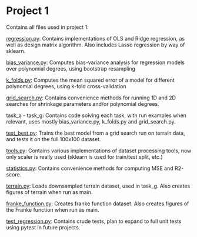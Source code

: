 # Project 1
Contains all files used in project 1:

[regression.py](regression.py): Contains implementations of OLS and Ridge regression,
as well as design matrix algorithm. Also includes Lasso regression by way of sklearn.

[bias_variance.py](bias_variance.py): Computes bias-variance
analysis for regression models over polynomial degrees, using bootstrap resampling

[k_folds.py](k_folds.py): Computes the mean squared error of a model for
different polynomial degrees, using k-fold cross-validation

[grid_search.py](grid_search.py): Contains convenience methods for running
1D and 2D searches for shrinkage parameters and/or polynomial degrees.

task_a - task_g: Contains code solving each task, with run examples when relevant,
uses mostly bias_variance.py, k_folds.py and grid_search.py.

[test_best.py](test_best.py): Trains the best model from a
grid search run on terrain data, and tests it on the full 100x100 dataset.

[tools.py](tools.py): Contains various implementations of dataset processing tools,
now only scaler is really used (sklearn is used for train/test split, etc.)

[statistics.py](statistics.py): Contains convenience methods for computing MSE
and R2-score.

[terrain.py](terrain.py): Loads downsampled terrain dataset, used in task_g.
Also creates figures of terrain when run as main.

[franke_function.py](franke_function.py): Creates franke function dataset.
Also creates figures of the Franke function when run as main.

[test_regression.py](test_regression.py): Contains crude tests, plan to expand
to full unit tests using pytest in future projects.
